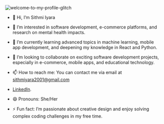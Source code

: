 
![welcome-to-my-profile-glitch](https://github.com/user-attachments/assets/0b41cda8-6700-48ff-b2c1-487aa43d16cf)

- 👋 Hi, I’m Sithmi Iyara
  
- 👀 I’m interested in software development, e-commerce platforms, and research on mental health impacts.
  
- 🌱 I’m currently learning advanced topics in machine learning, mobile app development, and deepening my knowledge in React and Python.
  
- 💞️ I’m looking to collaborate on exciting software development projects, especially in e-commerce, mobile apps, and educational technology.
  
- 📫 How to reach me: You can contact me via email at  [sithmiyara2001@gmail.com](mailto:sithmiyara2001@gmail.com)

- [LinkedIn](https://www.linkedin.com/in/sithmi-iyara-0b5837265).
  
- 😄 Pronouns: She/Her
  
- ⚡ Fun fact: I’m passionate about creative design and enjoy solving complex coding challenges in my free time.


<!---
Iyaraaaaa/Iyaraaaaa is a ✨ special ✨ repository because its `README.md` (this file) appears on your GitHub profile.
You can click the Preview link to take a look at your changes.
--->
